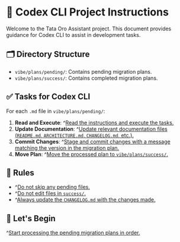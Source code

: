 # 🧠 Codex CLI Project Instructions

Welcome to the Tata Oro Assistant project. This document provides guidance for Codex CLI to assist in development tasks.

## 🗂️ Directory Structure

- `vibe/plans/pending/`: Contains pending migration plans.
- `vibe/plans/success/`: Contains completed migration plans.

## ✅ Tasks for Codex CLI

For each `.md` file in `vibe/plans/pending/`:

1. **Read and Execute**: ^[Read the instructions and execute the tasks.]({"attribution":{"attributableIndex":"1194-3"}})
2. **Update Documentation**: ^[Update relevant documentation files (`README.md`, `ARCHITECTURE.md`, `CHANGELOG.md`, etc.).]({"attribution":{"attributableIndex":"1194-5"}})
3. **Commit Changes**: ^[Stage and commit changes with a message matching the version in the migration plan.]({"attribution":{"attributableIndex":"1194-7"}})
4. **Move Plan**: ^[Move the processed plan to `vibe/plans/success/`.]({"attribution":{"attributableIndex":"1194-9"}})

## 🛑 Rules

- ^[Do not skip any pending files.]({"attribution":{"attributableIndex":"1643-1"}})
- ^[Do not edit files in `success/`.]({"attribution":{"attributableIndex":"1643-2"}})
- ^[Always update the `CHANGELOG.md` with the changes made.]({"attribution":{"attributableIndex":"1643-3"}})

## 🚀 Let's Begin

^[Start processing the pending migration plans in order.]({"attribution":{"attributableIndex":"1789-1"}})
